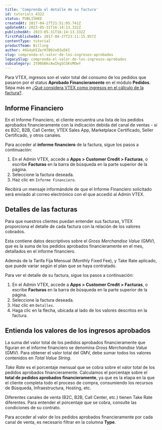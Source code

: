 ```yaml
---
title: 'Comprenda el detalle de su factura'
id: tutorials_4322
status: PUBLISHED
createdAt: 2017-04-27T21:51:05.741Z
updatedAt: 2023-05-31T16:14:13.332Z
publishedAt: 2023-05-31T16:14:13.332Z
firstPublishedAt: 2017-04-27T23:11:15.957Z
contentType: tutorial
productTeam: Billing
author: 46G4yHIZerH7B9Jo0Iw5KI
slug: comprenda-el-valor-de-los-ingresos-aprobados
legacySlug: comprenda-el-valor-de-los-ingresos-aprobados
subcategory: 2t00bBkcAwIkgSCGKsMOwY
---
```


Para VTEX, ingresos son el valor total del consumo de los pedidos que pasaron por el status **Aprobado Financieramente** en el módulo **Pedidos**. Sépa más en [¿Qué considera VTEX como ingresos en el cálculo de la factura?](https://help.vtex.com/es/tutorial/o-que-a-vtex-considera-como-receita-para-apuracao--58j4cfoXfisWyemASACwSq).

## Informe Financiero

En el Informe Financiero, el cliente encuentra una lista de los pedidos aprobados financieramente con la indicación debida del canal de ventas - si es B2C, B2B, Call Center, VTEX Sales App, Marketplace Certificado, Seller Certificado, y otros canales. 

Para acceder al **informe financiero** de la factura, sigue los pasos a continuación:

1. En el Admin VTEX, accede a **Apps > Customer Credit > Facturas**, o escribe **Facturas** en la barra de búsqueda en la parte superior de la página.
2. Seleccione la factura deseada.
3. Haz clic en `Informe Financiero`.

Recibirá un mensaje informándole de que el Informe Financiero solicitado será enviado al correo electrónico con el que accedió al Admin VTEX. 

## Detalles de las facturas

Para que nuestros clientes puedan entender sus facturas, VTEX proporciona el detalle de cada factura con la relación de los valores cobrados.

Esta contiene datos descriptivos sobre el _Gross Merchandise Value_ (GMV), que es la suma de los pedidos aprobados financieramente en el mes, detallados en el informe financiero. 

Además de la Tarifa Fija Mensual (Monthly Fixed Fee), y Take Rate aplicado, que puede variar según el plan que se haya contratado. 

Para ver el detalle de su factura, sigue los pasos a continuación: 

1. En el Admin VTEX, accede a **Apps > Customer Credit > Facturas**, o escribe **Facturas** en la barra de búsqueda en la parte superior de la página.
2. Seleccione la factura deseada.
3. Haz clic en `Detalles`.
6. Haga clic en la flecha, ubicada al lado de los valores descritos en la factura.

## Entienda los valores de los ingresos aprobados

La suma del valor total de los pedidos aprobados financieramente que figuran en el informe financiero se denomina _Gross Merchandise Value_ (GMV).  Para obtener el valor total del GMV, debe sumar todos los valores contenidos en _Total Value String_. 

_Take Rate_ es el porcentaje mensual que se cobra sobre el valor total de los pedidos aprobados financieramente. Calculamos el porcentaje sobre el __total de pedidos aprobados financieramente__, ya que es la etapa en la que el cliente completa todo el proceso de compra, consumiendo los recursos de Búsqueda, Infraestructura, Hosting, etc.

Diferentes canales de venta (B2C, B2B, Call Center, etc.) tienen Take Rate diferentes. Para entender el porcentaje que se cobra, consulte las condiciones de su contrato.

Para acceder al valor de los pedidos aprobados financieramente por cada canal de venta, es necesario filtrar en la columna **Type**.
